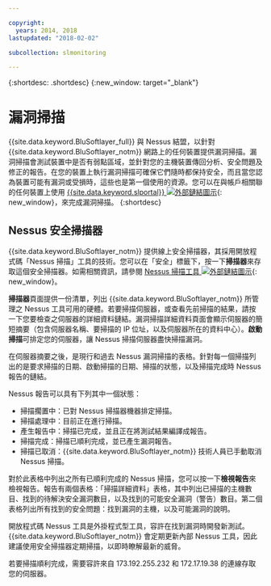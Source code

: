 ```yaml
---

copyright:
  years: 2014, 2018
lastupdated: "2018-02-02"

subcollection: slmonitoring

---
```


{:shortdesc: .shortdesc}
{:new_window: target="_blank"}

# 漏洞掃描
{{site.data.keyword.BluSoftlayer_full}} 與 Nessus 結盟，以針對 {{site.data.keyword.BluSoftlayer_notm}} 網路上的任何裝置提供漏洞掃描。漏洞掃描會測試裝置中是否有弱點區域，並針對您的主機裝置傳回分析、安全問題及修正的報告。在您的裝置上執行漏洞掃描可確保它們隨時都保持安全，而且當您認為裝置可能有漏洞或受損時，這些也是第一個使用的資源。您可以在與帳戶相關聯的任何裝置上使用 [{{site.data.keyword.slportal}} ![外部鏈結圖示](../../icons/launch-glyph.svg "外部鏈結圖示")](https://control.softlayer.com/){: new_window}，來完成漏洞掃描。
{:shortdesc}

## Nessus 安全掃描器
{{site.data.keyword.BluSoftlayer_notm}} 提供線上安全掃描器，其採用開放程式碼「Nessus 掃描」工具的技術。您可以在「安全」標籤下，按一下**掃描器**來存取這個安全掃描器。如需相關資訊，請參閱 [Nessus 掃描工具 ![外部鏈結圖示](../../icons/launch-glyph.svg "外部鏈結圖示")](http://www.nessus.org/nessus/){: new_window}。

**掃描器**頁面提供一份清單，列出 {{site.data.keyword.BluSoftlayer_notm}} 所管理之 Nessus 工具可用的硬體。若要掃描伺服器，或查看先前掃描的結果，請按一下您要檢查之伺服器的詳細資料鏈結。漏洞掃描詳細資料頁面會顯示伺服器的簡短摘要（包含伺服器名稱、要掃描的 IP 位址，以及伺服器所在的資料中心）。**啟動掃描**可排定您的伺服器，讓 Nessus 掃描伺服器盡快掃描漏洞。

在伺服器摘要之後，是現行和過去 Nessus 漏洞掃描的表格。針對每一個掃描列出的是要求掃描的日期、啟動掃描的日期、掃描的狀態，以及掃描完成時 Nessus 報告的鏈結。

Nessus 報告可以具有下列其中一個狀態：

* 掃描擱置中：已對 Nessus 掃描器機器排定掃描。
* 掃描處理中：目前正在進行掃描。
* 產生報告中：掃描已完成，並且正在將測試結果編譯成報告。
* 掃描完成：掃描已順利完成，並已產生漏洞報告。
* 掃描已取消：{{site.data.keyword.BluSoftlayer_notm}} 技術人員已手動取消 Nessus 掃描。

對於此表格中列出之所有已順利完成的 Nessus 掃描，您可以按一下**檢視報告**來檢視報告。報告有兩個表格：「掃描詳細資料」表格，其中列出已掃描的主機數目、找到的待解決安全漏洞數目，以及找到的可能安全漏洞（警告）數目。第二個表格列出所有找到的安全問題：找到漏洞的主機，以及可能漏洞的說明。

開放程式碼 Nessus 工具是外掛程式型工具，容許在找到漏洞時開發新測試。{{site.data.keyword.BluSoftlayer_notm}} 會定期更新內部 Nessus 工具，因此建議使用安全掃描器定期掃描，以即時瞭解最新的威脅。

若要掃描順利完成，需要容許來自 173.192.255.232 和 172.17.19.38 的連線存取您的伺服器。
